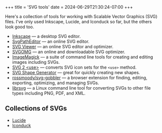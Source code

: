 +++
title = 'SVG tools'
date = 2024-06-29T21:30:24-07:00
+++

Here's a collection of tools for working with Scalable Vector Graphics (SVG) files. I've only used Inkscape, Lucide, and Iconduck so far, but the others look good too.

- [Inkscape](https://inkscape.org/) — a desktop SVG editor.
- [SvgPathEditor](https://yqnn.github.io/svg-path-editor/) — an online SVG editor.
- [SVG Viewer](https://www.svgviewer.dev/) — an online SVG editor and optimizer.
- [SVGOMG](https://jakearchibald.github.io/svgomg/) — an online and downloadable SVG optimizer.
- [ImageMagick](https://imagemagick.org/) — a suite of command line tools for creating and editing images including SVGs.
- [SVG 2 \<use\>](https://daveknispel.github.io/svg2use/) — converts SVG icon sets for the `<use>` method.
- [SVG Shape Generator](https://www.softr.io/tools/svg-shape-generator) — great for quickly creating new shapes.
- [rossmoody/svg-gobbler](https://github.com/rossmoody/svg-gobbler) — a browser extension for finding, editing, exporting, optimizing, and managing SVGs.
- [librsvg](https://en.wikipedia.org/wiki/Librsvg) — a Linux command line tool for converting SVGs to other file types including PNG, PDF, and XML.

## Collections of SVGs

- [Lucide](https://lucide.dev/)
- [Iconduck](https://iconduck.com/)
